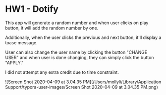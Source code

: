 # HW1 - Dotify

This app will generate a random number and when user clicks on play button, it will add the random number by one. 

Additionally, when the user clicks the previous and next button, it'll display a toase message.

User can also change the user name by clicking the button "CHANGE USER" and when user is done changing, they can simply click the button "APPLY."

I did not attempt any extra credit due to time constraint. 

![Screen Shot 2020-04-09 at 3.04.35 PM](/Users/mollyli/Library/Application Support/typora-user-images/Screen Shot 2020-04-09 at 3.04.35 PM.png)



